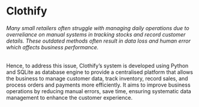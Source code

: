 # Clothify
###### Many small retailers often struggle with managing daily operations due to overreliance on manual systems in tracking stocks and record customer details. These outdated methods often result in data loss and human error which affects business performance. 
Hence, to address this issue, Clothify’s system is developed using Python and SQLite as database engine to provide a centralised platform that allows the business to manage customer data, track inventory, record sales, and process orders and payments more efficiently. 
It aims to improve business operations by reducing manual errors, save time, ensuring systematic data management to enhance the customer experience.
